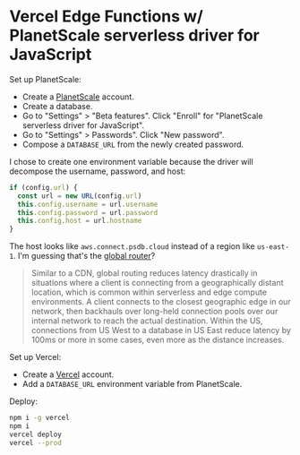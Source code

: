 # Vercel Edge Functions w/ PlanetScale serverless driver for JavaScript

Set up PlanetScale:

* Create a [PlanetScale](https://planetscale.com) account.
* Create a database.
* Go to "Settings" > "Beta features".
  Click "Enroll" for "PlanetScale serverless driver for JavaScript".
* Go to "Settings" > Passwords".
  Click "New password".
* Compose a `DATABASE_URL` from the newly created password.

I chose to create one environment variable because the driver
will decompose the username, password, and host:

```ts
if (config.url) {
  const url = new URL(config.url)
  this.config.username = url.username
  this.config.password = url.password
  this.config.host = url.hostname
}
```

The host looks like `aws.connect.psdb.cloud`
instead of a region like `us-east-1`.
I'm guessing that's the [global router](https://planetscale.com/blog/introducing-the-planetscale-serverless-driver-for-javascript)?

> Similar to a CDN, global routing reduces latency drastically in situations
> where a client is connecting from a geographically distant location, which is
> common within serverless and edge compute environments. A client connects to
> the closest geographic edge in our network, then backhauls over long-held
> connection pools over our internal network to reach the actual destination.
> Within the US, connections from US West to a database in US East reduce
> latency by 100ms or more in some cases, even more as the distance increases.

Set up Vercel:

* Create a [Vercel](https://vercel.com) account.
* Add a `DATABASE_URL` environment variable from PlanetScale.

Deploy:

```bash
npm i -g vercel
npm i
vercel deploy
vercel --prod
```

